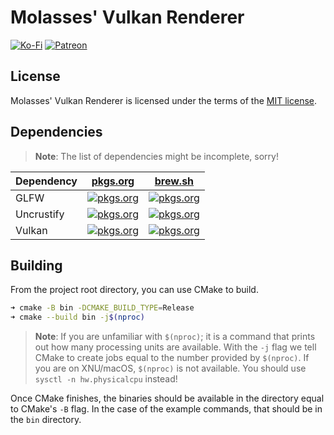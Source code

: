 # Molasses' Vulkan Renderer
[![Ko-Fi](https://img.shields.io/badge/donate-kofi-blue?style=for-the-badge&logo=ko-fi&color=E35B57&logoColor=FFFFFF&labelColor=232323)](https://ko-fi.com/molasses)
[![Patreon](https://img.shields.io/badge/donate-patreon-blue?style=for-the-badge&logo=patreon&color=E35B57&logoColor=FFFFFF&labelColor=232323)](https://www.patreon.com/molasseslover)

## License
Molasses' Vulkan Renderer is licensed under the terms
of the [MIT license](LICENSE-MIT.md).

## Dependencies
> **Note**: The list of dependencies might be incomplete, sorry!

| Dependency | [pkgs.org](https://pkgs.org/)                                                                                                                                            | [brew.sh](https://brew.sh/)                                                                                                                                                                              |
|------------|--------------------------------------------------------------------------------------------------------------------------------------------------------------------------|----------------------------------------------------------------------------------------------------------------------------------------------------------------------------------------------------------|
| GLFW       | [![pkgs.org](https://img.shields.io/badge/install-pkgs-blue?style=for-the-badge&color=E35B57&logoColor=FFFFFF&labelColor=232323)](https://pkgs.org/search/?q=glfw)       | [![pkgs.org](https://img.shields.io/badge/install-brew-blue?style=for-the-badge&logo=homebrew&color=E35B57&logoColor=FFFFFF&labelColor=232323)](https://formulae.brew.sh/formula/glfw#default)           |
| Uncrustify | [![pkgs.org](https://img.shields.io/badge/install-pkgs-blue?style=for-the-badge&color=E35B57&logoColor=FFFFFF&labelColor=232323)](https://pkgs.org/search/?q=uncrustify) | [![pkgs.org](https://img.shields.io/badge/install-brew-blue?style=for-the-badge&logo=homebrew&color=E35B57&logoColor=FFFFFF&labelColor=232323)](https://formulae.brew.sh/formula/uncrustify#default)     |
| Vulkan     | [![pkgs.org](https://img.shields.io/badge/install-pkgs-blue?style=for-the-badge&color=E35B57&logoColor=FFFFFF&labelColor=232323)](https://pkgs.org/search/?q=vulkann)    | [![pkgs.org](https://img.shields.io/badge/install-brew-blue?style=for-the-badge&logo=homebrew&color=E35B57&logoColor=FFFFFF&labelColor=232323)](https://formulae.brew.sh/formula/vulkan-headers#default) |

## Building

From the project root directory, you can use CMake to build.

```sh
➜ cmake -B bin -DCMAKE_BUILD_TYPE=Release
➜ cmake --build bin -j$(nproc)
```

> **Note**: If you are unfamiliar with `$(nproc)`; it is a command that prints out
how many processing units are available. With the `-j` flag we tell CMake 
to create jobs equal to the number provided by `$(nproc)`. If you are on XNU/macOS,
 `$(nproc)` is not available. You should use `sysctl -n hw.physicalcpu` instead!

Once CMake finishes, the binaries should be available in the directory
equal to CMake's `-B` flag. In the case of the example commands, that should be
in the `bin` directory. 

